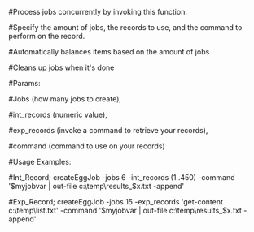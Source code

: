 #Process jobs concurrently by invoking this function. 

#Specify the amount of jobs, the records to use, and the command to perform on the record.

#Automatically balances items based on the amount of jobs

#Cleans up jobs when it's done

#Params: 

#Jobs (how many jobs to create), 

#int_records (numeric value), 

#exp_records (invoke a command to retrieve your records), 

#command (command to use on your records)

#Usage Examples: 

#Int_Record; createEggJob -jobs 6 -int_records (1..450) -command '$myjobvar | out-file c:\temp\results_$x.txt -append'

#Exp_Record; createEggJob -jobs 15 -exp_records 'get-content c:\temp\list.txt' -command '$myjobvar | out-file c:\temp\results_$x.txt -append'

